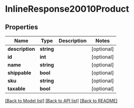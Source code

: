 # InlineResponse20010Product

## Properties
Name | Type | Description | Notes
------------ | ------------- | ------------- | -------------
**description** | **string** |  | [optional] 
**id** | **int** |  | [optional] 
**name** | **string** |  | [optional] 
**shippable** | **bool** |  | [optional] 
**sku** | **string** |  | [optional] 
**taxable** | **bool** |  | [optional] 

[[Back to Model list]](../README.md#documentation-for-models) [[Back to API list]](../README.md#documentation-for-api-endpoints) [[Back to README]](../README.md)


